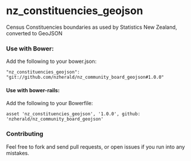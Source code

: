 nz_constituencies_geojson
============================

Census Constituencies boundaries as used by Statistics New Zealand, converted to GeoJSON

### Use with Bower:

Add the following to your bower.json:

```
"nz_constituencies_geojson": "git://github.com/nzherald/nz_community_board_geojson#1.0.0"
```

#### Use with bower-rails:

Add the following to your Bowerfile:

```
asset 'nz_constituencies_geojson', '1.0.0', github: 'nzherald/nz_community_board_geojson'
```

### Contributing

Feel free to fork and send pull requests, or open issues if you run into
any mistakes.
